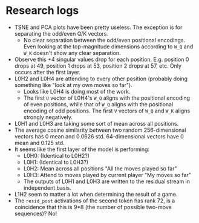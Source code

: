 # Research logs

- TSNE and PCA plots have been pretty useless. The exception is for separating the odd/even Q/K vectors.
  - No clear separation between the odd/even positional encodings. Even looking at the top-magnitude dimensions according to `W_Q` and `W_K` doesn't show any clear separation.
- Observe this +4 singular values drop for each position. E.g. position 0 drops at 49, position 1 drops at 53, position 2 drops at 57, etc. Only occurs after the first layer.
- L0H2 and L0H4 are attending to every other position (probably doing something like "look at my own moves so far").
  - Looks like L0H4 is doing most of the work.
  - The first `U` vector of L0H4's `W_Q` aligns with the positional encoding of even positions, while that of `W_Q` aligns with the positional encoding of odd positions. The first `V` vectors of `W_Q` and `W_K` aligns strongly negatively.
- L0H1 and L0H3 are taking some sort of mean across all positions.
- The average cosine similarity between two random 256-dimensional vectors has 0 mean and 0.0626 std. 64-dimensional vectors have 0 mean and 0.125 std.
- It seems like the first layer of the model is performing:
  - L0H0: (Identical to L0H2?)
  - L0H1: (Identical to L0H3?)
  - L0H2: Mean across all positions "All the moves played so far"
  - L0H3: Attend to moves played by current player "My moves so far"
  - The outputs of L0H1 and L0H3 are written to the residual stream in independent basis.
- L1H2 seem to matter a lot when determining the result of a game.
- The `resid_post` activations of the second token has rank 72, is a coincidence that this is 9*8 (the number of possible two-move sequences)? No!
  